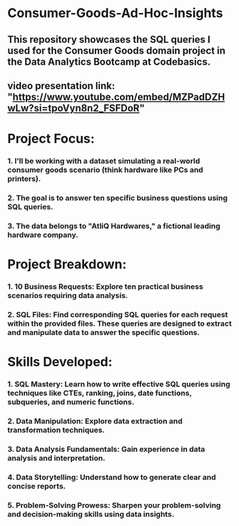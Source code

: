 # Consumer-Goods-Ad-Hoc-Insights
## This repository showcases the SQL queries I used for the Consumer Goods domain project in the Data Analytics Bootcamp at Codebasics.
## video presentation link: "https://www.youtube.com/embed/MZPadDZHwLw?si=tpoVyn8n2_FSFDoR"

# Project Focus:
### 1. I'll be working with a dataset simulating a real-world consumer goods scenario (think hardware like PCs and printers). 
### 2. The goal is to answer ten specific business questions using SQL queries.
### 3. The data belongs to "AtliQ Hardwares," a fictional leading hardware company. 

# Project Breakdown:
### 1. 10 Business Requests: Explore ten practical business scenarios requiring data analysis.
### 2. SQL Files: Find corresponding SQL queries for each request within the provided files. These queries are designed to extract and manipulate data to answer the specific questions.

# Skills Developed:
### 1. SQL Mastery: Learn how to write effective SQL queries using techniques like CTEs, ranking, joins, date functions, subqueries, and numeric functions.
### 2. Data Manipulation: Explore data extraction and transformation techniques.
### 3. Data Analysis Fundamentals: Gain experience in data analysis and interpretation.
### 4. Data Storytelling: Understand how to generate clear and concise reports.
### 5. Problem-Solving Prowess: Sharpen your problem-solving and decision-making skills using data insights.
